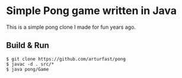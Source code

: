 # Simple Pong game written in Java
This is a simple pong clone I made for fun years ago. 

[](screenshot.png)

## Build & Run
    $ git clone https://github.com/arturfast/pong
    $ javac -d . src/*
    $ java pong/Game
